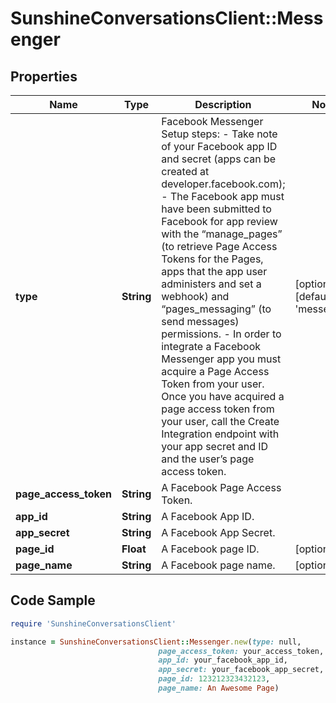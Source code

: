 # SunshineConversationsClient::Messenger

## Properties

Name | Type | Description | Notes
------------ | ------------- | ------------- | -------------
**type** | **String** | Facebook Messenger Setup steps: - Take note of your Facebook app ID and secret (apps can be created at developer.facebook.com); - The Facebook app must have been submitted to Facebook for app review with the “manage_pages” (to retrieve Page Access Tokens for the Pages, apps that the app user administers and set a webhook) and “pages_messaging” (to send messages) permissions. - In order to integrate a Facebook Messenger app you must acquire a Page Access Token from your user. Once you have acquired a page access token from your user, call the Create Integration endpoint with your app secret and ID and the user’s page access token.  | [optional] [default to &#39;messenger&#39;]
**page_access_token** | **String** | A Facebook Page Access Token. | 
**app_id** | **String** | A Facebook App ID. | 
**app_secret** | **String** | A Facebook App Secret. | 
**page_id** | **Float** | A Facebook page ID. | [optional] 
**page_name** | **String** | A Facebook page name. | [optional] 

## Code Sample

```ruby
require 'SunshineConversationsClient'

instance = SunshineConversationsClient::Messenger.new(type: null,
                                 page_access_token: your_access_token,
                                 app_id: your_facebook_app_id,
                                 app_secret: your_facebook_app_secret,
                                 page_id: 123212323432123,
                                 page_name: An Awesome Page)
```


